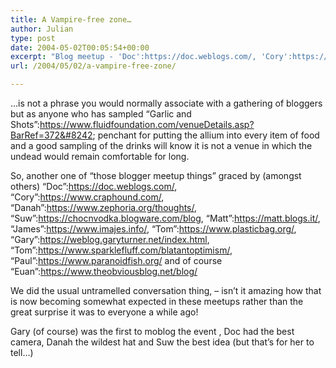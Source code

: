 ```yaml
---
title: A Vampire-free zone…
author: Julian
type: post
date: 2004-05-02T00:05:54+00:00
excerpt: "Blog meetup - 'Doc':https://doc.weblogs.com/, 'Cory':https://www.craphound.com/, 'Danah':https://www.zephoria.org/thoughts/, 'Suw':https://chocnvodka.blogware.com/blog, 'Matt':https://matt.blogs.it/, 'James':https://www.imajes.info/, 'Tom':https://www.plasticbag.org/, 'Gary':https://weblog.garyturner.net/index.html, 'Tom':https://www.sparklefluff.com/blatantoptimism/, 'Paul':https://www.paranoidfish.org/ and 'Euan':https://www.theobviousblog.net/  plus others who I have no URL for..."
url: /2004/05/02/a-vampire-free-zone/

---
```

&#8230;is not a phrase you would normally associate with a gathering of bloggers but as anyone who has sampled &#8220;Garlic and Shots&#8221;:https://www.fluidfoundation.com/venueDetails.asp?BarRef=372&#8242; penchant for putting the allium into every item of food and a good sampling of the drinks will know it is not a venue in which the undead would remain comfortable for long.

So, another one of &#8220;those blogger meetup things&#8221; graced by (amongst others) &#8220;Doc&#8221;:https://doc.weblogs.com/, &#8220;Cory&#8221;:https://www.craphound.com/, &#8220;Danah&#8221;:https://www.zephoria.org/thoughts/, &#8220;Suw&#8221;:https://chocnvodka.blogware.com/blog, &#8220;Matt&#8221;:https://matt.blogs.it/, &#8220;James&#8221;:https://www.imajes.info/, &#8220;Tom&#8221;:https://www.plasticbag.org/, &#8220;Gary&#8221;:https://weblog.garyturner.net/index.html, &#8220;Tom&#8221;:https://www.sparklefluff.com/blatantoptimism/, &#8220;Paul&#8221;:https://www.paranoidfish.org/ and of course &#8220;Euan&#8221;:https://www.theobviousblog.net/blog/

We did the usual untramelled conversation thing, &#8211; isn&#8217;t it amazing how that is now becoming somewhat expected in these meetups rather than the great surprise it was to everyone a while ago!

Gary (of course) was the first to moblog the event , Doc had the best camera, Danah the wildest hat and Suw the best idea (but that&#8217;s for her to tell&#8230;)